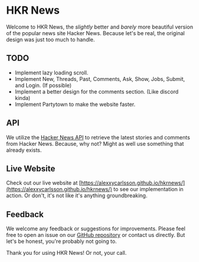 # HKR News

Welcome to HKR News, the _slightly_ better and _barely_ more beautiful version of the popular news site Hacker News. Because let's be real, the original design was just too much to handle.

## TODO

-   Implement lazy loading scroll.
-   Implement New, Threads, Past, Comments, Ask, Show, Jobs, Submit, and Login. (If possible)
-   Implement a better design for the comments section. (Like discord kinda)
-   Implement Partytown to make the website faster.

## API

We utilize the [Hacker News API](https://github.com/HackerNews/API) to retrieve the latest stories and comments from Hacker News. Because, why not? Might as well use something that already exists.

## Live Website

Check out our live website at [https://alexxycarlsson.github.io/hkrnews/](https://alexxycarlsson.github.io/hkrnews/) to see our implementation in action. Or don't, it's not like it's anything groundbreaking.

## Feedback

We welcome any feedback or suggestions for improvements. Please feel free to open an issue on our [GitHub repository](https://github.com/alexxycarlsson/hkrnews) or contact us directly. But let's be honest, you're probably not going to.

Thank you for using HKR News! Or not, your call.
